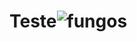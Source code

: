 # Teste![fungos](https://github.com/VladimirVieira/Teste/assets/92822643/1dd48520-fc23-49b6-b275-9513a17c6bfd)
